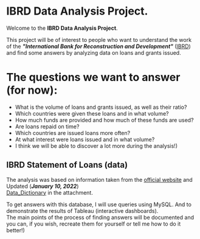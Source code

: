 
# IBRD Data Analysis Project.
Welcome to the __IBRD Data Analysis Project__.  

This project will be of interest to people who want to understand the work of the ___"International Bank for Reconstruction and Development"___ ([IBRD](https://en.wikipedia.org/wiki/International_Bank_for_Reconstruction_and_Development)) and find some answers by analyzing data on loans and grants issued.

# The questions we want to answer (for now):
* What is the volume of loans and grants issued, as well as their ratio?
* Which countries were given these loans and in what volume?
* How much funds are provided and how much of these funds are used?
* Are loans repaid on time?
* Which countries are issued loans more often?
* At what interest were loans issued and in what volume?
* I think we will be able to discover a lot more during the analysis!)

 
## IBRD Statement of Loans (data)
The analysis was based on information taken from the [official website](https://finances.worldbank.org/Loans-and-Credits/IBRD-Statement-of-Loans-Latest-Available-Snapshot/sfv5-tf7p) and Updated (___January 10, 2022___)  
[Data_Dictionary](Data_Dictionary_-_IBRD_Statement_of_Loans_and_IDA_Statement_of_Credits_and_Grants.pdf) in the attachment.

To get answers with this database, I will use queries using MySQL. And to demonstrate the results of Tableau (interactive dashboards).  
The main points of the process of finding answers will be documented and you can, if you wish, recreate them for yourself or tell me how to do it better!)
